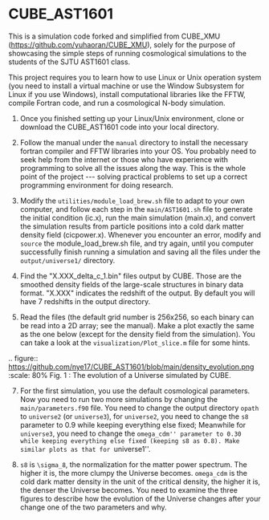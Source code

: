 # CUBE_AST1601


This is a simulation code forked and simplified from CUBE_XMU
(https://github.com/yuhaoran/CUBE_XMU), solely for the purpose of
showcasing the simple steps of running cosmological simulations to the
students of the SJTU AST1601 class.


This project requires you to learn how to use Linux or Unix operation
system (you need to install a virtual machine or use the Window Subsystem
for Linux if you use Windows), install computational libraries like the
FFTW, compile Fortran code, and run a cosmological N-body simulation.

1. Once you finished setting up your Linux/Unix environment, clone or
   download the CUBE_AST1601 code into your local directory.

2. Follow the manual under the ``manual`` directory to install the necessary
   fortran compiler and FFTW libraries into your OS. You probably need to seek
   help from the internet or those who have experience with programming to solve
   all the issues along the way. This is the whole point of the project ---
   solving practical problems to set up a correct programming environment for
   doing research.

3. Modify the ``utilities/module_load_brew.sh`` file to adapt to your own
   computer, and follow each step in the ``main/AST1601.sh`` file to generate
   the initial condition (ic.x), run the main simulation (main.x), and convert
   the simulation results from particle positions into a cold dark matter
   density field (cicpower.x). Whenever you encounter an error, modify and
   ``source`` the module_load_brew.sh file, and try again, until you computer
   successfully finish running a simulation and saving all the files under the
   ``output/universe1/`` directory.

4. Find the "X.XXX_delta_c_1.bin" files output by CUBE. Those are the
   smoothed density fields of the large-scale structures in binary data
   format. "X.XXX" indicates the redshift of the output. By default you
   will have 7 redshifts in the output directory.

5. Read the files (the default grid number is 256x256, so each binary can
   be read into a 2D array; see the manual). Make a plot exactly the same as the one below (except for the density field from the simulation).
   You can take a look at the ``visualization/Plot_slice.m`` file for some hints.


.. figure:: https://github.com/nye17/CUBE_AST1601/blob/main/density_evolution.png
   :scale: 80%
   Fig. 1 : The evolution of a Universe simulated by CUBE.
   

7. For the first simulation, you use the default cosmological parameters. Now
   you need to run two more simulations by changing the ``main/parameters.f90``
   file. You need to change the output directory ``opath`` to ``universe2`` (or ``universe3``), 
   for ``universe2``, you need to change the ``s8`` parameter to 0.9 while
   keeping everything else fixed; Meanwhile for ``universe3``, you need to
   change the ``omega_cdm'' parameter to 0.30 while keeping everything else
   fixed (keeping s8 as 0.8). Make similar plots as that for ``universe1''.

8. ``s8`` is ``\sigma_8``, the normalization for the matter power spectrum. The higher it
   is, the more clumpy the Universe becomes. ``omega_cdm`` is the cold dark matter
   density in the unit of the critical density, the higher it is, the denser the
   Universe becomes. You need to examine the three figures to describe how the
   evolution of the Universe changes after your change one of the two parameters
   and why.




